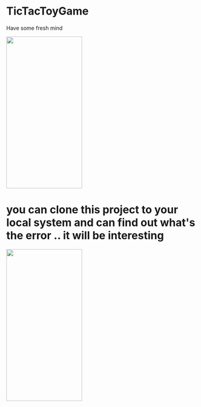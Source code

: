 # TicTacToyGame
Have some fresh mind

<img src="https://user-images.githubusercontent.com/83058841/121796913-5b7cb100-cc3a-11eb-8549-2bbb85648df1.png" width="200" height="400">


<H1>you can clone this project to your local system and can find out what's the error .. it will be interesting</H1>
<img src="https://user-images.githubusercontent.com/83058841/121797055-53714100-cc3b-11eb-9695-d291624bbfc9.png" width="200" height="400">
